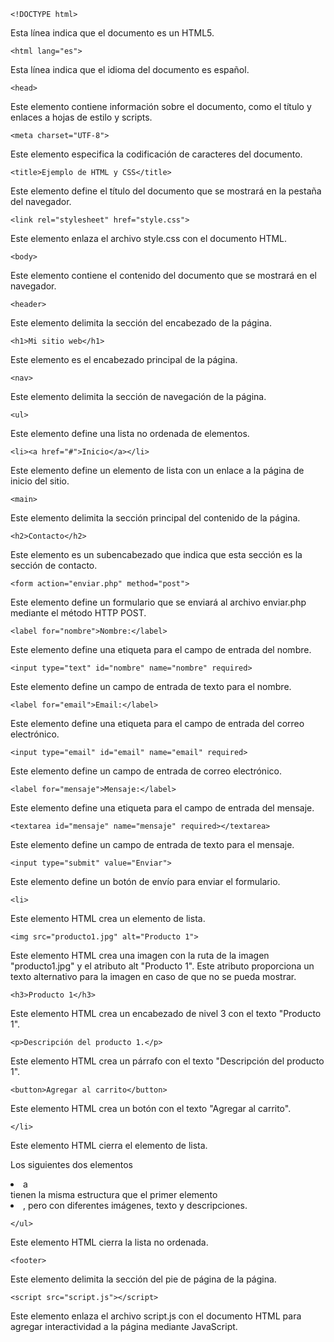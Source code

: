 
~~~
<!DOCTYPE html>
~~~
Esta línea indica que el documento es un HTML5.

~~~
<html lang="es">
 ~~~

 Esta línea indica que el idioma del documento es español.

~~~
<head>
~~~
 Este elemento contiene información sobre el documento, como el título y enlaces a hojas de estilo y scripts.

~~~
<meta charset="UTF-8">
~~~

 Este elemento especifica la codificación de caracteres del documento.

~~~
<title>Ejemplo de HTML y CSS</title>
~~~
 Este elemento define el título del documento que se mostrará en la pestaña del navegador.

~~~
<link rel="stylesheet" href="style.css">
~~~ 
Este elemento enlaza el archivo style.css con el documento HTML.

~~~
<body>
~~~

 Este elemento contiene el contenido del documento que se mostrará en el navegador.

~~~
<header>
~~~
 Este elemento delimita la sección del encabezado de la página.

~~~
<h1>Mi sitio web</h1>
~~~

 Este elemento es el encabezado principal de la página.

~~~
<nav>
~~~
 Este elemento delimita la sección de navegación de la página.

~~~
<ul> 
~~~
Este elemento define una lista no ordenada de elementos.

~~~
<li><a href="#">Inicio</a></li>
~~~
 Este elemento define un elemento de lista con un enlace a la página de inicio del sitio.


~~~
<main>
~~~
Este elemento delimita la sección principal del contenido de la página.

~~~
<h2>Contacto</h2>
~~~

 Este elemento es un subencabezado que indica que esta sección es la sección de contacto.

~~~
<form action="enviar.php" method="post">
~~~
 Este elemento define un formulario que se enviará al archivo enviar.php mediante el método HTTP POST.

~~~
<label for="nombre">Nombre:</label>
~~~
 Este elemento define una etiqueta para el campo de entrada del nombre.

 ~~~
<input type="text" id="nombre" name="nombre" required>
~~~

 Este elemento define un campo de entrada de texto para el nombre.

 ~~~
<label for="email">Email:</label>
~~~


 Este elemento define una etiqueta para el campo de entrada del correo electrónico.

~~~
<input type="email" id="email" name="email" required>
~~~


 Este elemento define un campo de entrada de correo electrónico.

~~~
<label for="mensaje">Mensaje:</label>
~~~
 Este elemento define una etiqueta para el campo de entrada del mensaje.

~~~
<textarea id="mensaje" name="mensaje" required></textarea>
~~~

 Este elemento define un campo de entrada de texto para el mensaje.

~~~
<input type="submit" value="Enviar">
~~~

 Este elemento define un botón de envío para enviar el formulario.


~~~
<li>
~~~
 Este elemento HTML crea un elemento de lista.
~~~
<img src="producto1.jpg" alt="Producto 1">
~~~
 Este elemento HTML crea una imagen con la ruta de la imagen "producto1.jpg" y el atributo alt "Producto 1". Este atributo proporciona un texto alternativo para la imagen en caso de que no se pueda mostrar.
~~~
<h3>Producto 1</h3>
~~~
 Este elemento HTML crea un encabezado de nivel 3 con el texto "Producto 1".
~~~
<p>Descripción del producto 1.</p>
~~~
 Este elemento HTML crea un párrafo con el texto "Descripción del producto 1".
~~~
<button>Agregar al carrito</button>
~~~
 Este elemento HTML crea un botón con el texto "Agregar al carrito".
~~~
</li>
~~~

 Este elemento HTML cierra el elemento de lista.

Los siguientes dos elementos <li> a </li> tienen la misma estructura que el primer elemento <li>, pero con diferentes imágenes, texto y descripciones.
~~~
</ul>
~~~
 Este elemento HTML cierra la lista no ordenada.




~~~
<footer>
~~~
 Este elemento delimita la sección del pie de página de la página.


~~~
<script src="script.js"></script>
~~~
 Este elemento enlaza el archivo script.js con el documento HTML para agregar interactividad a la página mediante JavaScript.
